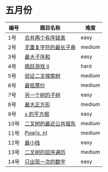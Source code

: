# 五月份

**编号**|**题目名称**|**难度**
--------|------------|-------
1号|[合并两个有序链表](./第1题%2021.%20合并两个有序链表)|easy
2号|[无重复字符的最长子串](./第2题%203.%20无重复字符的最长子串)|medium
3号|[最大子序和](./第3题%2053.%20最大子序和)|easy
4号|[跳跃游戏 II](./第4题%2045.%20跳跃游戏%20II)|hard
5号|[验证二叉搜索树](./第5题%2098.%20验证二叉搜索树)|medium
6号|[最低票价](./第6题%20983.%20最低票价)|medium
7号|[另一个树的子树](./第7题%20572.%20另一个树的子树)|easy
8号|[最大正方形](./第8题%20221.%20最大正方形)|medium
9号|[x 的平方根](./第9题%2069.%20x%20的平方根)|easy
10号|[二叉树的最近公共祖先](./第10题%20236.%20二叉树的最近公共祖先)|medium
11号|[Pow(x, n)](./第11题%2050.%20Pow(x,%20n))|medium
12号|[最小栈](./第12题%20155.%20最小栈)|easy
13号|[二叉树的层序遍历](./第13题%20102.%20二叉树的层序遍历)|medium
14号|[只出现一次的数字](./第14题%20136.%20只出现一次的数字)|easy
